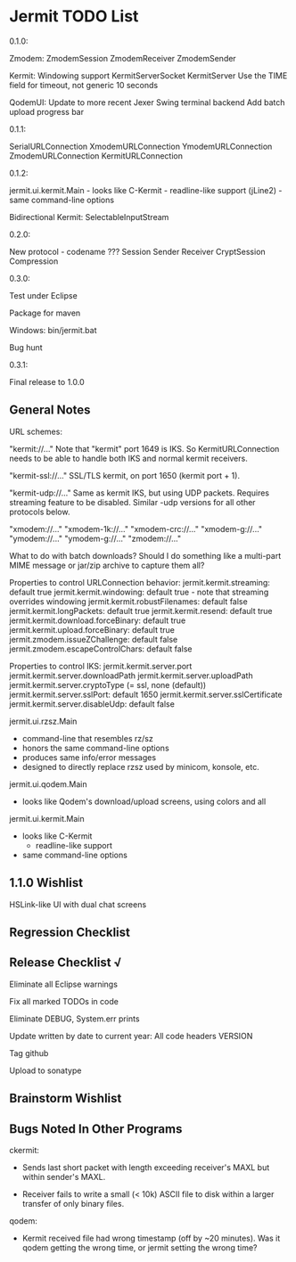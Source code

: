 Jermit TODO List
================

0.1.0:

  Zmodem:
    ZmodemSession
    ZmodemReceiver
    ZmodemSender

  Kermit:
    Windowing support
    KermitServerSocket
    KermitServer
    Use the TIME field for timeout, not generic 10 seconds

  QodemUI:
    Update to more recent Jexer Swing terminal backend
    Add batch upload progress bar

0.1.1:

  SerialURLConnection
    XmodemURLConnection
    YmodemURLConnection
    ZmodemURLConnection
    KermitURLConnection

0.1.2:

  jermit.ui.kermit.Main
    - looks like C-Kermit
      - readline-like support (jLine2)
    - same command-line options

  Bidirectional Kermit:
    SelectableInputStream

0.2.0:

  New protocol - codename ???
    Session
    Sender
    Receiver
    CryptSession
    Compression

0.3.0:

  Test under Eclipse

  Package for maven

  Windows:
    bin/jermit.bat

  Bug hunt

0.3.1:

  Final release to 1.0.0


General Notes
-------------

URL schemes:

  "kermit://..."
    Note that "kermit" port 1649 is IKS.  So KermitURLConnection needs
    to be able to handle both IKS and normal kermit receivers.

  "kermit-ssl://..."
    SSL/TLS kermit, on port 1650 (kermit port + 1).

  "kermit-udp://..."
    Same as kermit IKS, but using UDP packets.  Requires streaming
    feature to be disabled.  Similar -udp versions for all other
    protocols below.

  "xmodem://..."
  "xmodem-1k://..."
  "xmodem-crc://..."
  "xmodem-g://..."
  "ymodem://..."
  "ymodem-g://..."
  "zmodem://..."

  What to do with batch downloads?  Should I do something like a
  multi-part MIME message or jar/zip archive to capture them all?

Properties to control URLConnection behavior:
  jermit.kermit.streaming: default true
  jermit.kermit.windowing: default true - note that streaming
                           overrides windowing
  jermit.kermit.robustFilenames: default false
  jermit.kermit.longPackets: default true
  jermit.kermit.resend: default true
  jermit.kermit.download.forceBinary: default true
  jermit.kermit.upload.forceBinary: default true
  jermit.zmodem.issueZChallenge: default false
  jermit.zmodem.escapeControlChars: default false


Properties to control IKS:
  jermit.kermit.server.port
  jermit.kermit.server.downloadPath
  jermit.kermit.server.uploadPath
  jermit.kermit.server.cryptoType (= ssl, none (default))
  jermit.kermit.server.sslPort: default 1650
  jermit.kermit.server.sslCertificate
  jermit.kermit.server.disableUdp: default false


jermit.ui.rzsz.Main
  - command-line that resembles rz/sz
  - honors the same command-line options
  - produces same info/error messages
  - designed to directly replace rzsz used by minicom, konsole, etc.


jermit.ui.qodem.Main
  - looks like Qodem's download/upload screens, using colors and all


jermit.ui.kermit.Main
  - looks like C-Kermit
    - readline-like support
  - same command-line options


1.1.0 Wishlist
--------------

HSLink-like UI with dual chat screens


Regression Checklist
--------------------


Release Checklist √
-------------------

Eliminate all Eclipse warnings

Fix all marked TODOs in code

Eliminate DEBUG, System.err prints

Update written by date to current year:
    All code headers
    VERSION

Tag github

Upload to sonatype


Brainstorm Wishlist
-------------------



Bugs Noted In Other Programs
----------------------------

ckermit:

  - Sends last short packet with length exceeding receiver's MAXL but
    within sender's MAXL.

  - Receiver fails to write a small (< 10k) ASCII file to disk within
    a larger transfer of only binary files.


qodem:

  - Kermit received file had wrong timestamp (off by ~20 minutes).
    Was it qodem getting the wrong time, or jermit setting the wrong
    time?
